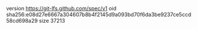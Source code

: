 version https://git-lfs.github.com/spec/v1
oid sha256:e08d27e6667a304607b8b4f2145d9a093bd70f6da3be9237ce5ccd58cd698a29
size 37213
